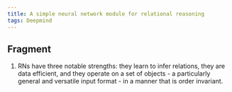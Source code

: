```yaml
---
title: A simple neural network module for relational reasoning
tags: Deepmind
---
```


## Fragment

1. RNs have three notable strengths: they learn to infer relations, they are data efficient, and they operate on a set of objects - a particularly general and versatile input format - in a manner that is order invariant.